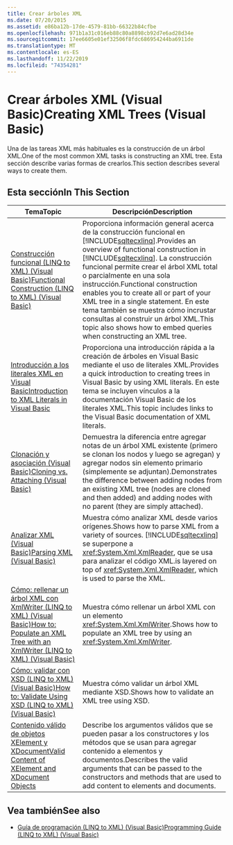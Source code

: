 ```yaml
---
title: Crear árboles XML
ms.date: 07/20/2015
ms.assetid: e86ba12b-17de-4579-81bb-66322b84cfbe
ms.openlocfilehash: 971b1a31c016eb88c80a8898cb92d7e6ad28d34e
ms.sourcegitcommit: 17ee6605e01ef32506f8fdc686954244ba6911de
ms.translationtype: MT
ms.contentlocale: es-ES
ms.lasthandoff: 11/22/2019
ms.locfileid: "74354281"
---
```

# <a name="creating-xml-trees-visual-basic"></a><span data-ttu-id="6e47d-102">Crear árboles XML (Visual Basic)</span><span class="sxs-lookup"><span data-stu-id="6e47d-102">Creating XML Trees (Visual Basic)</span></span>
<span data-ttu-id="6e47d-103">Una de las tareas XML más habituales es la construcción de un árbol XML.</span><span class="sxs-lookup"><span data-stu-id="6e47d-103">One of the most common XML tasks is constructing an XML tree.</span></span> <span data-ttu-id="6e47d-104">Esta sección describe varias formas de crearlos.</span><span class="sxs-lookup"><span data-stu-id="6e47d-104">This section describes several ways to create them.</span></span>  
  
## <a name="in-this-section"></a><span data-ttu-id="6e47d-105">Esta sección</span><span class="sxs-lookup"><span data-stu-id="6e47d-105">In This Section</span></span>  
  
|<span data-ttu-id="6e47d-106">Tema</span><span class="sxs-lookup"><span data-stu-id="6e47d-106">Topic</span></span>|<span data-ttu-id="6e47d-107">Descripción</span><span class="sxs-lookup"><span data-stu-id="6e47d-107">Description</span></span>|  
|-----------|-----------------|  
|[<span data-ttu-id="6e47d-108">Construcción funcional (LINQ to XML) (Visual Basic)</span><span class="sxs-lookup"><span data-stu-id="6e47d-108">Functional Construction (LINQ to XML) (Visual Basic)</span></span>](../../../../visual-basic/programming-guide/concepts/linq/functional-construction-linq-to-xml.md)|<span data-ttu-id="6e47d-109">Proporciona información general acerca de la construcción funcional en [!INCLUDE[sqltecxlinq](~/includes/sqltecxlinq-md.md)].</span><span class="sxs-lookup"><span data-stu-id="6e47d-109">Provides an overview of functional construction in [!INCLUDE[sqltecxlinq](~/includes/sqltecxlinq-md.md)].</span></span> <span data-ttu-id="6e47d-110">La construcción funcional permite crear el árbol XML total o parcialmente en una sola instrucción.</span><span class="sxs-lookup"><span data-stu-id="6e47d-110">Functional construction enables you to create all or part of your XML tree in a single statement.</span></span> <span data-ttu-id="6e47d-111">En este tema también se muestra cómo incrustar consultas al construir un árbol XML.</span><span class="sxs-lookup"><span data-stu-id="6e47d-111">This topic also shows how to embed queries when constructing an XML tree.</span></span>|  
|[<span data-ttu-id="6e47d-112">Introducción a los literales XML en Visual Basic</span><span class="sxs-lookup"><span data-stu-id="6e47d-112">Introduction to XML Literals in Visual Basic</span></span>](../../../../visual-basic/programming-guide/concepts/linq/introduction-to-xml-literals.md)|<span data-ttu-id="6e47d-113">Proporciona una introducción rápida a la creación de árboles en Visual Basic mediante el uso de literales XML.</span><span class="sxs-lookup"><span data-stu-id="6e47d-113">Provides a quick introduction to creating trees in Visual Basic by using XML literals.</span></span> <span data-ttu-id="6e47d-114">En este tema se incluyen vínculos a la documentación Visual Basic de los literales XML.</span><span class="sxs-lookup"><span data-stu-id="6e47d-114">This topic includes links to the Visual Basic documentation of XML literals.</span></span>|  
|[<span data-ttu-id="6e47d-115">Clonación y asociación (Visual Basic)</span><span class="sxs-lookup"><span data-stu-id="6e47d-115">Cloning vs. Attaching (Visual Basic)</span></span>](../../../../visual-basic/programming-guide/concepts/linq/cloning-vs-attaching.md)|<span data-ttu-id="6e47d-116">Demuestra la diferencia entre agregar notas de un árbol XML existente (primero se clonan los nodos y luego se agregan) y agregar nodos sin elemento primario (simplemente se adjuntan).</span><span class="sxs-lookup"><span data-stu-id="6e47d-116">Demonstrates the difference between adding nodes from an existing XML tree (nodes are cloned and then added) and adding nodes with no parent (they are simply attached).</span></span>|  
|[<span data-ttu-id="6e47d-117">Analizar XML (Visual Basic)</span><span class="sxs-lookup"><span data-stu-id="6e47d-117">Parsing XML (Visual Basic)</span></span>](../../../../visual-basic/programming-guide/concepts/linq/parsing-xml.md)|<span data-ttu-id="6e47d-118">Muestra cómo analizar XML desde varios orígenes.</span><span class="sxs-lookup"><span data-stu-id="6e47d-118">Shows how to parse XML from a variety of sources.</span></span> [!INCLUDE[sqltecxlinq](~/includes/sqltecxlinq-md.md)] <span data-ttu-id="6e47d-119">se superpone a <xref:System.Xml.XmlReader>, que se usa para analizar el código XML.</span><span class="sxs-lookup"><span data-stu-id="6e47d-119">is layered on top of <xref:System.Xml.XmlReader>, which is used to parse the XML.</span></span>|  
|[<span data-ttu-id="6e47d-120">Cómo: rellenar un árbol XML con XmlWriter (LINQ to XML) (Visual Basic)</span><span class="sxs-lookup"><span data-stu-id="6e47d-120">How to: Populate an XML Tree with an XmlWriter (LINQ to XML) (Visual Basic)</span></span>](../../../../visual-basic/programming-guide/concepts/linq/how-to-populate-an-xml-tree-with-an-xmlwriter-linq-to-xml.md)|<span data-ttu-id="6e47d-121">Muestra cómo rellenar un árbol XML con un elemento <xref:System.Xml.XmlWriter>.</span><span class="sxs-lookup"><span data-stu-id="6e47d-121">Shows how to populate an XML tree by using an <xref:System.Xml.XmlWriter>.</span></span>|  
|[<span data-ttu-id="6e47d-122">Cómo: validar con XSD (LINQ to XML) (Visual Basic)</span><span class="sxs-lookup"><span data-stu-id="6e47d-122">How to: Validate Using XSD (LINQ to XML) (Visual Basic)</span></span>](../../../../visual-basic/programming-guide/concepts/linq/how-to-validate-using-xsd-linq-to-xml.md)|<span data-ttu-id="6e47d-123">Muestra cómo validar un árbol XML mediante XSD.</span><span class="sxs-lookup"><span data-stu-id="6e47d-123">Shows how to validate an XML tree using XSD.</span></span>|  
|[<span data-ttu-id="6e47d-124">Contenido válido de objetos XElement y XDocument</span><span class="sxs-lookup"><span data-stu-id="6e47d-124">Valid Content of XElement and XDocument Objects</span></span>](../../../../visual-basic/programming-guide/concepts/linq/valid-content-of-xelement-and-xdocument-objects.md)|<span data-ttu-id="6e47d-125">Describe los argumentos válidos que se pueden pasar a los constructores y los métodos que se usan para agregar contenido a elementos y documentos.</span><span class="sxs-lookup"><span data-stu-id="6e47d-125">Describes the valid arguments that can be passed to the constructors and methods that are used to add content to elements and documents.</span></span>|  
  
## <a name="see-also"></a><span data-ttu-id="6e47d-126">Vea también</span><span class="sxs-lookup"><span data-stu-id="6e47d-126">See also</span></span>

- [<span data-ttu-id="6e47d-127">Guía de programación (LINQ to XML) (Visual Basic)</span><span class="sxs-lookup"><span data-stu-id="6e47d-127">Programming Guide (LINQ to XML) (Visual Basic)</span></span>](../../../../visual-basic/programming-guide/concepts/linq/programming-guide-linq-to-xml.md)
